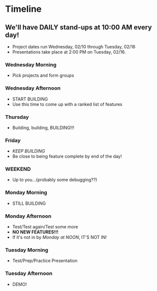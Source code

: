 # Timeline

## We'll have DAILY stand-ups at 10:00 AM every day!

* Project dates run Wednesday, 02/10 through Tuesday, 02/16
* Presentations take place at 2:00 PM on Tuesday, 02/16.

### Wednesday Morning

* Pick projects and form groups

### Wednesday Afternoon

* START BUILDING
* Use this time to come up with a ranked list of features

### Thursday

* Building, building, BUILDING!!!

### Friday

* _KEEP BUILDING_
* Be close to being feature complete by end of the day!

### WEEKEND

* Up to you...(probably some debugging??)

### Monday Morning

* STILL BUILDING

### Monday Afternoon

* Test/Test again/Test some more
* **NO NEW FEATURES!!!**
* If it's not in by _Monday at NOON_, IT'S NOT IN!

### Tuesday Morning

* Test/Prep/Practice Presentation

### Tuesday Afternoon

* DEMO!
